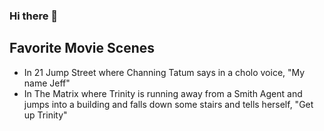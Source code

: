 ### Hi there 👋
## Favorite Movie Scenes
- In 21 Jump Street where Channing Tatum says in a cholo voice, "My name Jeff"
- In The Matrix where Trinity is running away from a Smith Agent and jumps into a building and falls down some stairs and tells herself, "Get up Trinity"
<!--
**PabloCasas/PabloCasas** is a ✨ _special_ ✨ repository because its `README.md` (this file) appears on your GitHub profile.

Here are some ideas to get you started:

- 🔭 I’m currently working on ...
- 🌱 I’m currently learning ...
- 👯 I’m looking to collaborate on ...
- 🤔 I’m looking for help with ...
- 💬 Ask me about ...
- 📫 How to reach me: ...
- 😄 Pronouns: ...
- ⚡ Fun fact: ...
-->
